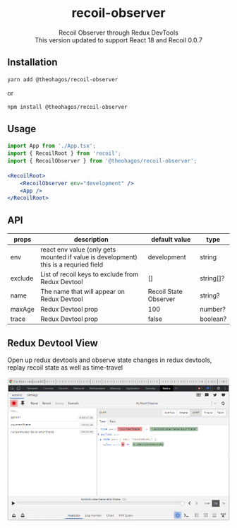 <!-- markdownlint-configure-file {
  "MD013": {
    "code_blocks": false,
    "tables": false
  },
  "MD033": false,
  "MD041": false
} -->

<div align="center">

# recoil-observer

Recoil Observer through Redux DevTools</br>
This version updated to support React 18 and Recoil 0.0.7

</div>

## Installation

```sh 
yarn add @theohagos/recoil-observer
```

or

```sh 
npm install @theohagos/recoil-observer
```

## Usage

```jsx
import App from './App.tsx';
import { RecoilRoot } from 'recoil';
import { RecoilObserver } from '@theohagos/recoil-observer';

<RecoilRoot>
    <RecoilObserver env="development" />
    <App />
</RecoilRoot>
```

## API

| props   | description                                                                          | default value       | type      |
|---------|--------------------------------------------------------------------------------------|---------------------|-----------|
| env     | react env value (only gets mounted if value is development) this is a requried field | development         | string    |
| exclude | List of recoil keys to exclude from Redux Devtool                                    | []                  | string[]? |
| name    | The name that will appear on Redux Devtool                                           | Recoil State Observer | string?   |
| maxAge  | Redux Devtool prop                                                                   | 100                 | number?   |
| trace   | Redux Devtool prop                                                                   | false               | boolean?  |


## Redux Devtool View
Open up redux devtools and observe state changes in redux devtools, replay recoil state as well as time-travel



![Screen Shot 2021-12-17 at 23 18 52](readme.png)
